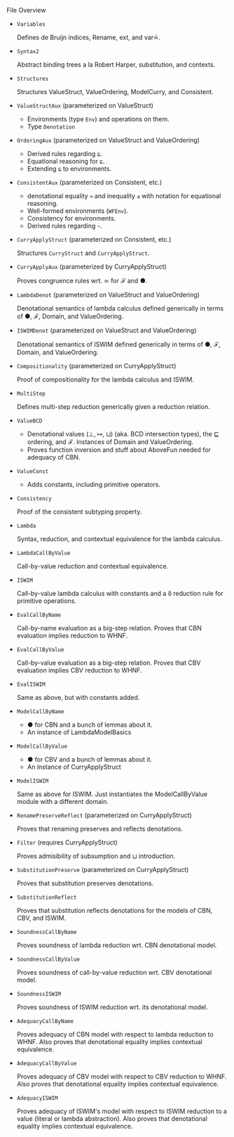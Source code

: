 

File Overview

* `Variables`

  Defines de Bruijn indices, Rename, ext, and var≟.

* `Syntax2`

  Abstract binding trees a la Robert Harper,
  substitution, and contexts. 

* `Structures`

   Structures ValueStruct, ValueOrdering, ModelCurry, and Consistent.

* `ValueStructAux`  (parameterized on ValueStruct)

   * Environments (type `Env`) and operations on them.
   * Type `Denotation`

* `OrderingAux` (parameterized on ValueStruct and ValueOrdering)

   * Derived rules regarding `⊑`.
   * Equational reasoning for `⊑`.
   * Extending `⊑` to environments.

* `ConsistentAux` (parameterized on Consistent, etc.)

   * denotational equality `≃` and inequality `≲`
	 with notation for equational reasoning.
   * Well-formed environments (`WFEnv`).
   * Consistency for environments.
   * Derived rules regarding `~`.

* `CurryApplyStruct` (parameterized on Consistent, etc.)

   Structures `CurryStruct` and `CurryApplyStruct`.
   
* `CurryApplyAux` (parameterized by CurryApplyStruct)

   Proves congruence rules wrt. ≃ for ℱ and ●. 

* `LambdaDenot` (parameterized on ValueStruct and ValueOrdering)

  Denotational semantics of lambda calculus defined
  generically in terms of ●, ℱ, Domain, and ValueOrdering.

* `ISWIMDenot` (parameterized on ValueStruct and ValueOrdering)

  Denotational semantics of ISWIM defined
  generically in terms of ●, ℱ, Domain, and ValueOrdering.
  
* `Compositionality` (parameterized on CurryApplyStruct)

   Proof of compositionality for the lambda calculus and ISWIM.

* `MultiStep`

  Defines multi-step reduction generically given a reduction
  relation.

* `ValueBCD`

  * Denotational values (⊥, ↦, ⊔) (aka. BCD intersection
    types), the ⊑ ordering, and ℱ. Instances of Domain
    and ValueOrdering.
  * Proves function inversion and stuff
    about AboveFun needed for adequacy of CBN.

* `ValueConst`

  * Adds constants, including primitive operators.

* `Consistency`

  Proof of the consistent subtyping property.

* `Lambda`

  Syntax, reduction, and contextual equivalence for the lambda
  calculus.

* `LambdaCallByValue`

  Call-by-value reduction and contextual equivalence.

* `ISWIM`

  Call-by-value lambda calculus with constants and a δ reduction rule
  for primitive operations.

* `EvalCallByName`

  Call-by-name evaluation as a big-step relation.
  Proves that CBN evaluation implies reduction to WHNF.

* `EvalCallByValue`

  Call-by-value evaluation as a big-step relation.
  Proves that CBV evaluation implies CBV reduction to WHNF.

* `EvalISWIM`

  Same as above, but with constants added.

* `ModelCallByName`

  * ● for CBN and a bunch of lemmas about it.
  * An instance of LambdaModelBasics

* `ModelCallByValue`

  * ● for CBV and a bunch of lemmas about it.
  * An instance of CurryApplyStruct

* `ModelISWIM`

  Same as above for ISWIM. Just instantiates the ModelCallByValue
  module with a different domain.

* `RenamePreserveReflect` (parameterized on CurryApplyStruct)

  Proves that renaming preserves and reflects denotations.

* `Filter` (requires CurryApplyStruct)

  Proves admisibility of subsumption and ⊔ introduction.

* `SubstitutionPreserve` (parameterized on CurryApplyStruct)

  Proves that substitution preserves denotations.

* `SubstitutionReflect`

  Proves that substitution reflects denotations for the models
  of CBN, CBV, and ISWIM.

* `SoundnessCallByName`

  Proves soundness of lambda reduction wrt. CBN denotational model.

* `SoundnessCallByValue`

  Proves soundness of call-by-value reduction wrt. CBV denotational model.

* `SoundnessISWIM`

  Proves soundness of ISWIM reduction wrt. its denotational model.

* `AdequacyCallByName`

  Proves adequacy of CBN model with respect to lambda reduction to WHNF.
  Also proves that denotational equality implies contextual equivalence.

* `AdequacyCallByValue`

  Proves adequacy of CBV model with respect to CBV reduction to WHNF.
  Also proves that denotational equality implies contextual equivalence.

* `AdequacyISWIM`

  Proves adequacy of ISWIM's model with respect to ISWIM reduction to
  a value (literal or lambda abstraction).  Also proves that
  denotational equality implies contextual equivalence.
